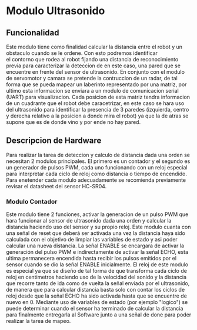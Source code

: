 # Modulo Ultrasonido
 
 ## Funcionalidad
 Este modulo tiene como finalidad calcular la distancia entre el robot y un obstaculo cuando se le ordene. Con esto podremos identificar  
 el contorno que rodea al robot fijando una distancia de reconocimiento previa para caracterizar la deteccion de en este caso, una pared 
 que se encuentre en frente del sensor de ultrasonido. En conjunto con el modulo de servomotor y camara se pretende la contruccion de un radar, 
 de tal forma que se pueda mapear un laberinto representado por una matriz, por ultimo esta informacion se enviara a un modulo de comunicacion 
 serial (UART) para visualizacion. Cada posicion de esta matriz tendra informacion de un cuadrante que el robot debe caracetrizar, en este caso 
 se hara uso del ultrasonido para identificar la presencia de 3 paredes (izquierda, centro y derecha relativo a la posicion a donde mira el robot)
 ya que la de atras se supone que es de donde vino y por ende no hay pared.
 
 ## Descripcion de Hardware
 
 Para realizar la tarea de deteccion y calculo de distancia dada una orden se necesitan 2 modulos principales. El primero es un contador y el segundo 
 es un generador de pulsos PWM, cada uno funcionando con un reloj especial para interpretar cada ciclo de reloj como distancia o tiempo de encendido.
 Para enetender cada modulo adecuadamente se recomienda previamente revisar el datasheet del sensor HC-SR04.
 
 ### Modulo Contador 
 
 Este modulo tiene 2 funciones, activar la generacion de un pulso PWM que hara funcionar al sensor de ultrasonido dada una orden y calcular la distancia 
 haciendo uso del sensor y su propio reloj. Este modulo cuanta con una señal de reset que deberá ser activada una vez la distancia haya sido calculada con 
 el objetivo de limpiar las variables de estado y asi poder calcular una nueva distancia. La señal ENABLE se encargara de activar la  generación del pulso
 PWM e indirectamente de activar la señal ECHO, esta ultima permanecera encendida hasta recibir los pulsos emitidos por el sensor cuando se dio la señal 
 ENABLE inicialmente. El reloj de este modulo es especial ya que se diseño de tal forma de que transforma cada ciclo de reloj en centimetros haciendo uso de 
 la velocidad del sonido y la distancia que  recorre tanto de ida como de vuelta la señal enviada por el ultrasonido, de manera que para calcular distancia
 basta solo con contar los ciclos de reloj desde que la señal ECHO ha sido activada hasta que se encuentre de nuevo en 0. Mediante uso de variables de estado 
 (por ejemplo "logico") se puede determinar cuando el sensor ha terminado de calcular la distancia para finalmente entregarla al Software junto a una señal de 
 done para poder realizar la tarea de mapeo.
 
 
 
